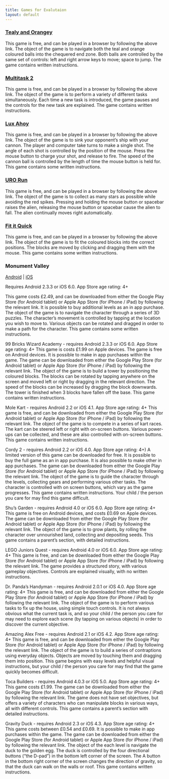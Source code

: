 ```yaml
---
title: Games for Evalutaion
layout: default
---
```

<div align="left">
<h3><a href="http://onemorelevel.com/game/tealy_and_orangey" target="_blank">Tealy and Orangey</a></h3>
<p>
This game is free, and can be played in a browser by following the above link. The object of the game is to navigate both the teal and orange coloured balls into the chequered end zone. Both balls are controlled by the same set of controls: left and right arrow keys to move; space to jump. The game contains written instructions.
</p>
<h3><a href="http://armorgames.com/play/11152/multitask-2" target="_blank">Multitask 2</a></h3>
<p>
This game is free, and can be played in a browser by following the above link. The object of the game is to perform a variety of different tasks simultaneously. Each time a new task is introduced, the game pauses and the controls for the new task are explained. The game contains written instructions.
</p>
<h3><a href="http://luxahoy.com" target="_blank">Lux Ahoy</a></h3>
<p>
This game is free, and can be played in a browser by following the above link. The object of the game is to sink your opponent’s ship with your cannon. The player and computer take turns to make a single shot. The angle of each shot is controlled by the position of the mouse. Press the mouse button to charge your shot, and release to fire. The speed of the cannon ball is controlled by the length of time the mouse button is held for. This game contains some written instructions.
</p>
<h3><a href="http://play.famobi.com/ufo-run" target="_blank">URO Run</a></h3>
<p>
This game is free, and can be played in a browser by following the above link. The object of the game is to collect as many stars as possible while avoiding the red spikes. Pressing and holding the mouse button or spacebar raises the alien, releasing the mouse button or spacebar cause the alien to fall. The alien continually moves right automatically.
</p>
<h3><a href="http://play.famobi.com/fit-it-quick" target="_blank">Fit it Quick</a></h3>
<p>
This game is free, and can be played in a browser by following the above link. The object of the game is to fit the coloured blocks into the correct positions. The blocks are moved by clicking and dragging them with the mouse. This game contains some written instructions.
</p>
<h3>Monument Valley</h3>
<p>
<a href="https://play.google.com/store/apps/details?id=com.ustwo.monumentvalley&hl=en_GB" target="_blank">Android</a> | 
<a href="https://itunes.apple.com/gb/app/monument-valley/id728293409k" target="_blank">iOS</a>
</p>
<p> Requires Android 2.3.3 or iOS 6.0. App Store age rating: 4+ </p>
<p>
This game costs £2.49, and can be downloaded from either the Google Play Store (for Android tablet) or Apple App Store (for iPhone / iPad) by following the relevant link. It is possible to buy additional levels as an in app purchase. The object of the game is to navigate the character through a series of 3D puzzles. The character’s movement is controlled by tapping at the location you wish to move to. Various objects can be rotated and dragged in order to make a path for the character. This game contains some written instructions.
</p>
<p>
99 Bricks Wizard Academy - requires Android 2.3.3 or iOS 6.0. App Store age rating: 4+
This game is costs £1.99 on Apple devices. The game is free on Android devices. It is possible to make in app purchases within the game. The game can be downloaded from either the Google Play Store (for Android tablet) or Apple App Store (for iPhone / iPad) by following the relevant link. The object of the game is to build a tower by positioning the coloured blocks. The blocks can be rotated by tapping anywhere on the screen and moved left or right by dragging in the relevant direction. The speed of the blocks can be increased by dragging the block downwards. The tower is finished when 3 blocks have fallen off the base. This game contains written instructions.
</p>
<p>
Mole Kart - requires Android 2.2 or  iOS 4.1. App Store age rating: 4+
This game is free, and can be downloaded from either the Google Play Store (for Android tablet) or Apple App Store (for iPhone / iPad) by following the relevant link. The object of the game is to compete in a series of kart races. The kart can be steered left or right with on-screen buttons. Various power-ups can be collected, and these are also controlled with on-screen buttons. This game contains written instructions.
</p>
<p>
Cordy 2 -  requires Android 2.2 or iOS 4.0. App Store age rating: 4+)
A limited version of this game can be downloaded for free. It is possible to buy the full game as an in app purchase. It is also possible to make other in app purchases. The game can be downloaded from either the Google Play Store (for Android tablet) or Apple App Store (for iPhone / iPad) by following the relevant link. The object of the game is to guide the character through the levels, collecting gears and performing various other tasks. The character is controlled with on screen buttons, which vary as the game progresses. This game contains written instructions. Your child / the person you care for may find this game difficult.
</p>
<p>
Shu’s Garden - requires Android 4.0 or iOS 6.0. App Store age rating: 4+
This game is free on Android devices, and costs £0.69 on Apple devices. The game can be downloaded from either the Google Play Store (for Android tablet) or Apple App Store (for iPhone / iPad) by following the relevant link. The object of the game is to grow plants, by rolling the character over unnourished land, collecting and depositing seeds. This game contains a parent’s section, with detailed instructions.
</p>
<p>
LEGO Juniors Quest - requires Android 4.0 or iOS 6.0. App Store age rating: 4+
This game is free, and can be downloaded from either the Google Play Store (for Android tablet) or Apple App Store (for iPhone / iPad) by following the relevant link. The game provides a structured story, with various gameplay objectives. Controls are explained visually, with no written instructions.
</p>
<p>
Dr. Panda’s Handyman - requires Android 2.0.1 or iOS 4.0. App Store age rating: 4+
This game is free, and can be downloaded from either the Google Play Store (for Android tablet) or Apple App Store (for iPhone / iPad) by following the relevant link. The object of the game is to perform various tasks to fix up the house, using simple touch controls. It is not always obvious what the current task is, and so your child / the person you care for may need to explore each scene (by tapping on various objects) in order to discover the current objective.
</p>
<p>
Amazing Alex Free - requires Android 2.1 or iOS 4.2. App Store age rating: 4+
This game is free, and can be downloaded from either the Google Play Store (for Android tablet) or Apple App Store (for iPhone / iPad) by following the relevant link. The object of the game is to build a series of contraptions using everyday objects. Objects are moved by touching them and dragging them into position. This game begins with easy levels and helpful visual instructions, but your child / the person you care for may find that the game quickly becomes difficult.
</p>
<p>
Toca Builders - requires Android 4.0.3 or iOS 5.0. App Store age rating: 4+
This game costs £1.99. The game can be downloaded from either the Google Play Store (for Android tablet) or Apple App Store (for iPhone / iPad) by following the relevant link. The game does not have set objectives, but offers a variety of characters who can manipulate blocks in various ways, all with different controls. This game contains a parent’s section with detailed instructions.
</p>
<p>
Gravity Duck - requires Android 2.3 or iOS 4.3. App Store age rating: 4+
This game costs between £0.54 and £0.69. It is possible to make in app purchases within the game. The game can be downloaded from either the Google Play Store (for Android tablet) or Apple App Store (for iPhone / iPad) by following the relevant link. The object of the each level is navigate the duck to the golden egg. The duck is controlled by the four directional buttons (“the D-pad”) in the bottom left corner of the screen. The A button in the bottom right corner of the screen changes the direction of gravity, so that the duck can walk on the walls or roof. This game contains written instructions.
</p>
</div>
